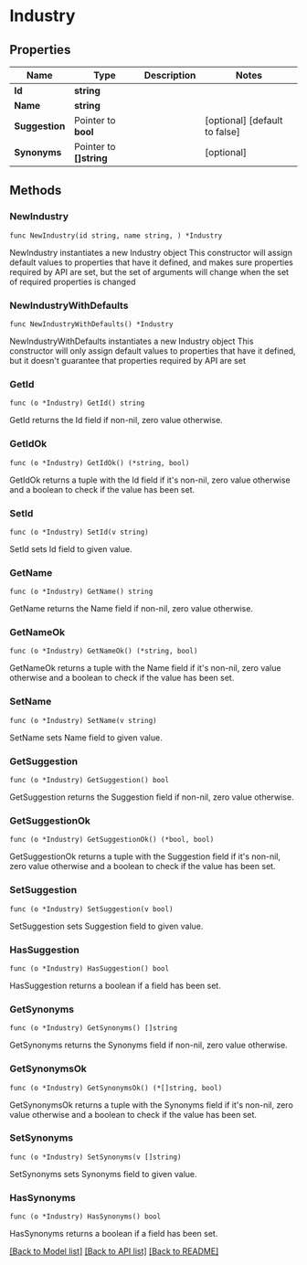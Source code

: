 # Industry

## Properties

Name | Type | Description | Notes
------------ | ------------- | ------------- | -------------
**Id** | **string** |  | 
**Name** | **string** |  | 
**Suggestion** | Pointer to **bool** |  | [optional] [default to false]
**Synonyms** | Pointer to **[]string** |  | [optional] 

## Methods

### NewIndustry

`func NewIndustry(id string, name string, ) *Industry`

NewIndustry instantiates a new Industry object
This constructor will assign default values to properties that have it defined,
and makes sure properties required by API are set, but the set of arguments
will change when the set of required properties is changed

### NewIndustryWithDefaults

`func NewIndustryWithDefaults() *Industry`

NewIndustryWithDefaults instantiates a new Industry object
This constructor will only assign default values to properties that have it defined,
but it doesn't guarantee that properties required by API are set

### GetId

`func (o *Industry) GetId() string`

GetId returns the Id field if non-nil, zero value otherwise.

### GetIdOk

`func (o *Industry) GetIdOk() (*string, bool)`

GetIdOk returns a tuple with the Id field if it's non-nil, zero value otherwise
and a boolean to check if the value has been set.

### SetId

`func (o *Industry) SetId(v string)`

SetId sets Id field to given value.


### GetName

`func (o *Industry) GetName() string`

GetName returns the Name field if non-nil, zero value otherwise.

### GetNameOk

`func (o *Industry) GetNameOk() (*string, bool)`

GetNameOk returns a tuple with the Name field if it's non-nil, zero value otherwise
and a boolean to check if the value has been set.

### SetName

`func (o *Industry) SetName(v string)`

SetName sets Name field to given value.


### GetSuggestion

`func (o *Industry) GetSuggestion() bool`

GetSuggestion returns the Suggestion field if non-nil, zero value otherwise.

### GetSuggestionOk

`func (o *Industry) GetSuggestionOk() (*bool, bool)`

GetSuggestionOk returns a tuple with the Suggestion field if it's non-nil, zero value otherwise
and a boolean to check if the value has been set.

### SetSuggestion

`func (o *Industry) SetSuggestion(v bool)`

SetSuggestion sets Suggestion field to given value.

### HasSuggestion

`func (o *Industry) HasSuggestion() bool`

HasSuggestion returns a boolean if a field has been set.

### GetSynonyms

`func (o *Industry) GetSynonyms() []string`

GetSynonyms returns the Synonyms field if non-nil, zero value otherwise.

### GetSynonymsOk

`func (o *Industry) GetSynonymsOk() (*[]string, bool)`

GetSynonymsOk returns a tuple with the Synonyms field if it's non-nil, zero value otherwise
and a boolean to check if the value has been set.

### SetSynonyms

`func (o *Industry) SetSynonyms(v []string)`

SetSynonyms sets Synonyms field to given value.

### HasSynonyms

`func (o *Industry) HasSynonyms() bool`

HasSynonyms returns a boolean if a field has been set.


[[Back to Model list]](../README.md#documentation-for-models) [[Back to API list]](../README.md#documentation-for-api-endpoints) [[Back to README]](../README.md)


